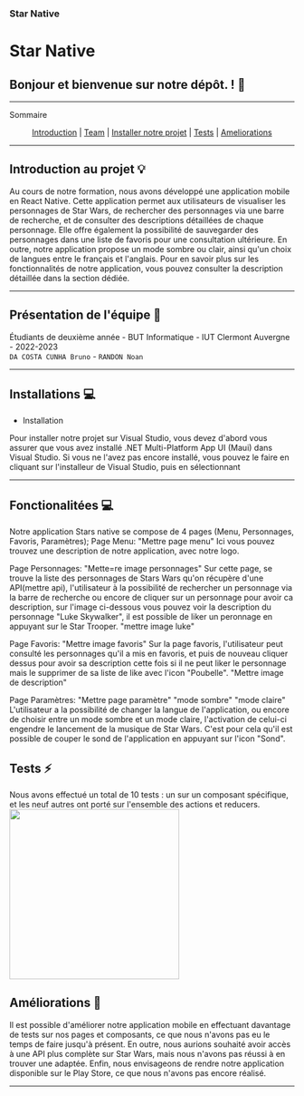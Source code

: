 ### Star Native

# **Star Native**

## Bonjour et bienvenue sur notre dépôt. ! 👋

*******

Sommaire 
<div align="center">

 [Introduction](#introduction) | [Team](#team) | [Installer notre projet](#installation) | [Tests](#tests) | [Ameliorations](#ameliorations)
 
</div>


*******
<div id='introduction'/>

## **Introduction au projet** :bulb:

Au cours de notre formation, nous avons développé une application mobile en React Native. Cette application permet aux utilisateurs de visualiser les personnages de Star Wars, de rechercher des personnages via une barre de recherche, et de consulter des descriptions détaillées de chaque personnage. Elle offre également la possibilité de sauvegarder des personnages dans une liste de favoris pour une consultation ultérieure. En outre, notre application propose un mode sombre ou clair, ainsi qu'un choix de langues entre le français et l'anglais. Pour en savoir plus sur les fonctionnalités de notre application, vous pouvez consulter la description détaillée dans la section dédiée.

*******
<div id='team'/>

## **Présentation de l'équipe** :busts_in_silhouette:

Étudiants de deuxième année - BUT Informatique - IUT Clermont Auvergne - 2022-2023   
`DA COSTA CUNHA Bruno` - `RANDON Noan`

*******  

<div id='installation'/>

## **Installations** :computer:

- Installation

Pour installer notre projet sur Visual Studio, vous devez d'abord vous assurer que vous avez installé .NET Multi-Platform App UI (Maui) dans Visual Studio. Si vous ne l'avez pas encore installé, vous pouvez le faire en cliquant sur l'installeur de Visual Studio, puis en sélectionnant 


*******

<div id='fonctionnalite'/>

## **Fonctionalitées** :computer:
 
Notre application Stars native se compose de 4 pages (Menu, Personnages, Favoris, Paramètres);
Page Menu:
"Mettre page menu"
Ici vous pouvez trouvez une description de notre application, avec notre logo.

Page Personnages:
"Mette=re image personnages"
Sur cette page, se trouve la liste des personnages de Stars Wars qu'on récupère d'une API(mettre api), l'utilisateur à la possibilité de rechercher un personnage via la barre de recherche ou encore de cliquer sur un personnage pour avoir ca description, sur l'image ci-dessous vous pouvez voir la description du personnage "Luke Skywalker", il est possible de liker un peronnage en appuyant sur le Star Trooper.
"mettre image luke"

Page Favoris:
"Mettre image favoris"
Sur la page favoris, l'utilisateur peut consulté les personnages qu'il a mis en favoris, et puis de nouveau cliquer dessus pour avoir sa description cette fois si il ne peut liker le personnage mais le supprimer de sa liste de like avec l'icon "Poubelle".
"Mettre image de description"

Page Paramètres:
"Mettre page paramètre" "mode sombre" "mode claire"
L'utilisateur a la possibilité de changer la langue de l'application, ou encore de choisir entre un mode sombre et un mode claire, l'activation de celui-ci engendre le lancement de la musique de Star Wars. C'est pour cela qu'il est possible de couper le sond de l'application en appuyant sur l'icon "Sond".

## **Tests** :zap:
Nous avons effectué un total de 10 tests : un sur un composant spécifique, et les neuf autres ont porté sur l'ensemble des actions et reducers.
<br/><img  width="300" src="images_readme/coverage.png"/><br/>

<div id='ameliorations'/>

## **Améliorations** :bookmark:

Il est possible d'améliorer notre application mobile en effectuant davantage de tests sur nos pages et composants, ce que nous n'avons pas eu le temps de faire jusqu'à présent. En outre, nous aurions souhaité avoir accès à une API plus complète sur Star Wars, mais nous n'avons pas réussi à en trouver une adaptée. Enfin, nous envisageons de rendre notre application disponible sur le Play Store, ce que nous n'avons pas encore réalisé. 

*******
